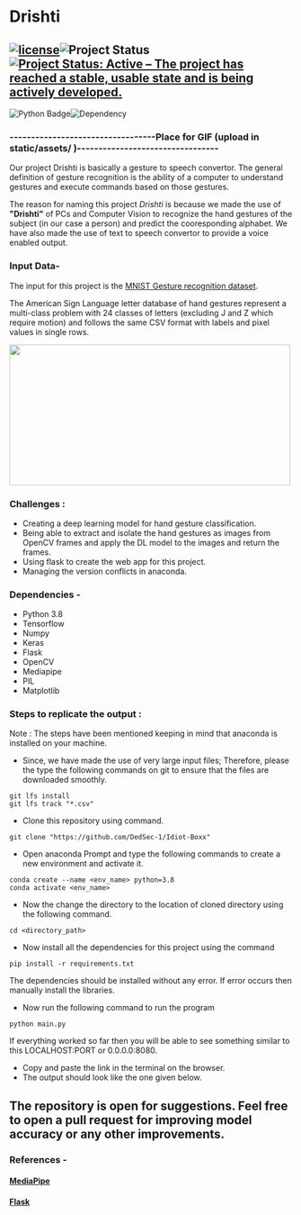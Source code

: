 # Drishti

## [![license](https://img.shields.io/github/license/DAVFoundation/captain-n3m0.svg?style=flat-square)](https://github.com/kritika-srivastava/Random-Password-Generator/blob/master/LICENSE)![Project Status](https://img.shields.io/badge/ProjectStatus-Completed-orange)[![Project Status: Active – The project has reached a stable, usable state and is being actively developed.](https://www.repostatus.org/badges/latest/active.svg)](https://www.repostatus.org/#active)
![Python Badge](https://img.shields.io/badge/Python-3.8-success)![Dependency](https://img.shields.io/badge/Dependencies-Tensorflow%20%7C%20Flask%20%7C%20Mediapipe%20%7C%20OpenCV-critical)

### ----------------------------------Place for GIF (upload in static/assets/ )---------------------------------
Our project Drishti is basically a gesture to speech convertor. The general definition of gesture recognition is the ability of a computer to understand gestures and execute commands based on those gestures.

The reason for naming this project _Drishti_ is because we made the use of __"Drishti"__ of PCs and Computer Vision to recognize the hand gestures of the subject (in our case a person) and predict the cooresponding alphabet. We have also made the use of text to speech convertor to provide a voice enabled output.
### Input Data-
The input for this project is the [MNIST Gesture recognition dataset](https://www.kaggle.com/datamunge/sign-language-mnist).

The American Sign Language letter database of hand gestures represent a multi-class problem with 24 classes of letters (excluding J and Z which require motion) and follows the same CSV format with labels and pixel values in single rows. 

<img src="https://res.cloudinary.com/practicaldev/image/fetch/s--H7kgNN02--/c_limit%2Cf_auto%2Cfl_progressive%2Cq_auto%2Cw_880/https://cdn-images-1.medium.com/max/876/1%2A0xLa5BD6LJfMnGoXJb7wiQ.png" width="500" height ="250">

### Challenges :
- Creating a deep learning model for hand gesture classification. 
- Being able to extract and isolate the hand gestures  as images from OpenCV frames and apply the DL model to the images and return the frames.
- Using flask to create the web app for this project.
- Managing the version conflicts in anaconda.

### Dependencies -
- Python 3.8
- Tensorflow
- Numpy
- Keras
- Flask
- OpenCV
- Mediapipe
- PIL
- Matplotlib

### Steps to replicate the output :
Note : The steps have been mentioned keeping in mind that anaconda is installed on your machine.

- Since, we have made the use of very large input files; Therefore, please the type the following commands on git to ensure that the files are downloaded smoothly.
```
git lfs install
git lfs track "*.csv"
```
- Clone this repository using command.
```
git clone "https://github.com/DedSec-1/Idiot-Boxx"
```
- Open anaconda Prompt and type the following commands to create a new environment and activate it. 
```
conda create --name <env_name> python=3.8
conda activate <env_name>
```
- Now the change the directory to the location of cloned directory using the following command.
```
cd <directory_path>
```
- Now install all the dependencies for this project using the command
```
pip install -r requirements.txt
```
 The dependencies should be installed without any error. If error occurs then manually install the libraries.
- Now run the following command to run the program
```
python main.py
```
If everything worked so far then you will be able to see something similar to this LOCALHOST:PORT or 0.0.0.0:8080.
- Copy and paste the link in the terminal on the browser.
- The output should look like the one given below.

## The repository is open for suggestions. Feel free to open a pull request for improving model accuracy or any other improvements.

### References -
#### [MediaPipe](https://pypi.org/project/mediapipe/)
#### [Flask](https://flask.palletsprojects.com/en/1.1.x/)

